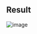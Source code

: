 ## Result
![image](https://user-images.githubusercontent.com/19463315/75830995-edc7b100-5d77-11ea-878b-51454be8a563.png)
